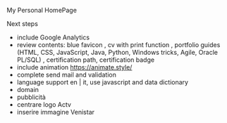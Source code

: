 My Personal HomePage

Next steps

  - include Google Analytics
  - review contents:   blue favicon
                     , cv with print function
                     , portfolio guides (HTML, CSS, JavaScript, Java, Python, Windows tricks, Agile, Oracle PL/SQL)
                     , certification path, certification badge
  - include animation https://animate.style/
  - complete send mail and validation
  - language support en | it, use javascript and data dictionary
  - domain
  - pubblicità
  - centrare logo Actv
  - inserire immagine Venistar
